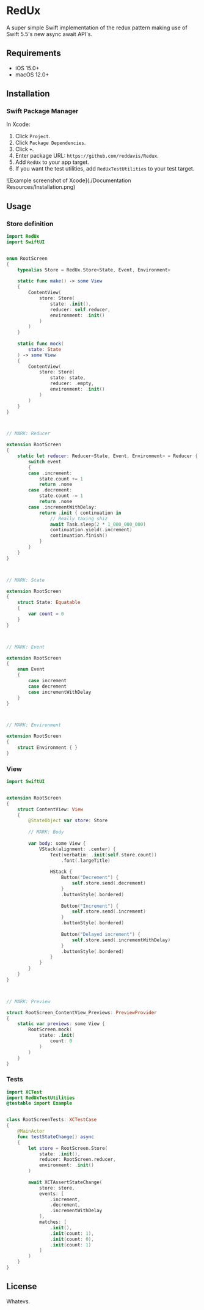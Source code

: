 # RedUx

A super simple Swift implementation of the redux pattern making use of Swift 5.5's new async await API's. 

## Requirements

- iOS 15.0+
- macOS 12.0+

## Installation

### Swift Package Manager

In Xcode:

1. Click `Project`.
2. Click `Package Dependencies`.
3. Click `+`.
4. Enter package URL: `https://github.com/reddavis/Redux`.
5. Add `RedUx` to your app target.
6. If you want the test utilities, add `RedUxTestUtilities` to your test target.

![Example screenshot of Xcode](./Documentation Resources/Installation.png)

## Usage

### Store definition

```swift
import RedUx
import SwiftUI


enum RootScreen
{
    typealias Store = RedUx.Store<State, Event, Environment>
    
    static func make() -> some View
    {
        ContentView(
            store: Store(
                state: .init(),
                reducer: self.reducer,
                environment: .init()
            )
        )
    }
    
    static func mock(
        state: State
    ) -> some View
    {
        ContentView(
            store: Store(
                state: state,
                reducer: .empty,
                environment: .init()
            )
        )
    }
}



// MARK: Reducer

extension RootScreen
{
    static let reducer: Reducer<State, Event, Environment> = Reducer { state, event, environment in
        switch event
        {
        case .increment:
            state.count += 1
            return .none
        case .decrement:
            state.count -= 1
            return .none
        case .incrementWithDelay:
            return .init { continuation in
                // Really taxing shiz
                await Task.sleep(2 * 1_000_000_000)
                continuation.yield(.increment)
                continuation.finish()
            }
        }
    }
}



// MARK: State

extension RootScreen
{
    struct State: Equatable
    {
        var count = 0
    }
}



// MARK: Event

extension RootScreen
{
    enum Event
    {
        case increment
        case decrement
        case incrementWithDelay
    }
}



// MARK: Environment

extension RootScreen
{
    struct Environment { }
}

```

### View

```swift
import SwiftUI


extension RootScreen
{
    struct ContentView: View
    {
        @StateObject var store: Store
        
        // MARK: Body
        
        var body: some View {
            VStack(alignment: .center) {
                Text(verbatim: .init(self.store.count))
                    .font(.largeTitle)
                
                HStack {
                    Button("Decrement") {
                        self.store.send(.decrement)
                    }
                    .buttonStyle(.bordered)
                    
                    Button("Increment") {
                        self.store.send(.increment)
                    }
                    .buttonStyle(.bordered)
                    
                    Button("Delayed increment") {
                        self.store.send(.incrementWithDelay)
                    }
                    .buttonStyle(.bordered)
                }
            }
        }
    }
}



// MARK: Preview

struct RootScreen_ContentView_Previews: PreviewProvider
{
    static var previews: some View {
        RootScreen.mock(
            state: .init(
                count: 0
            )
        )
    }
}

```

### Tests

```swift
import XCTest
import RedUxTestUtilities
@testable import Example


class RootScreenTests: XCTestCase
{
    @MainActor
    func testStateChange() async
    {
        let store = RootScreen.Store(
            state: .init(),
            reducer: RootScreen.reducer,
            environment: .init()
        )
        
        await XCTAssertStateChange(
            store: store,
            events: [
                .increment,
                .decrement,
                .incrementWithDelay
            ],
            matches: [
                .init(),
                .init(count: 1),
                .init(count: 0),
                .init(count: 1)
            ]
        )
    }
}


```

## License

Whatevs.
